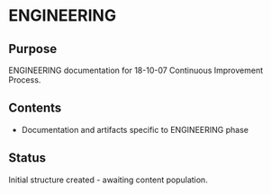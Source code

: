 # ENGINEERING

## Purpose
ENGINEERING documentation for 18-10-07 Continuous Improvement Process.

## Contents
- Documentation and artifacts specific to ENGINEERING phase

## Status
Initial structure created - awaiting content population.
